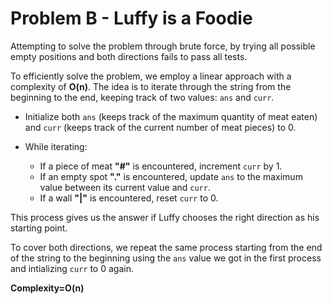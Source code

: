 #  Problem B - Luffy is a Foodie

Attempting to solve the problem through brute force, by trying all possible empty positions and both directions fails to pass all tests.

To efficiently solve the problem, we employ a linear approach with a complexity of **O(n)**. The idea is to iterate through the string from the beginning to the end, keeping track of two values: `ans` and `curr`.

- Initialize both `ans` (keeps track of the maximum quantity of meat eaten) and `curr` (keeps track of the current number of meat pieces) to 0.

- While iterating:
    - If a piece of meat **"#"** is encountered, increment `curr` by 1.
    - If an empty spot **"."** is encountered, update `ans` to the maximum value between its current value and `curr`.
    - If a wall **"|"** is encountered, reset `curr` to 0.

This process gives us the answer if Luffy chooses the right direction as his starting point.

To cover both directions, we repeat the same process starting from the end of the string to the beginning using the `ans` value we got in the first process and intializing `curr` to 0 again. 

**Complexity=O(n)**